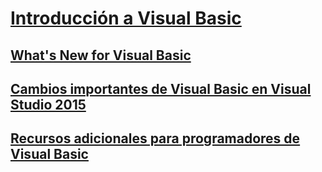 # [Introducción a Visual Basic](index.md)
## [What's New for Visual Basic](whats-new.md)
## [Cambios importantes de Visual Basic en Visual Studio 2015](breaking-changes-in-visual-studio-2015.md)
## [Recursos adicionales para programadores de Visual Basic](additional-resources.md)
